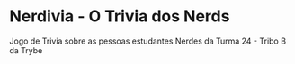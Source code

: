 # Nerdivia - O Trivia dos Nerds
Jogo de Trivia sobre as pessoas estudantes Nerdes da Turma 24 - Tribo B da Trybe
